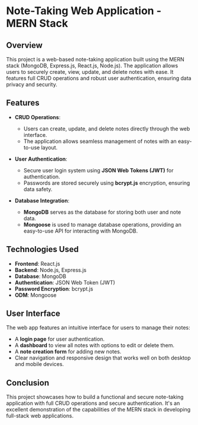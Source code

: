 # Note-Taking Web Application - MERN Stack

## Overview

This project is a web-based note-taking application built using the MERN stack (MongoDB, Express.js, React.js, Node.js). The application allows users to securely create, view, update, and delete notes with ease. It features full CRUD operations and robust user authentication, ensuring data privacy and security.

## Features

- **CRUD Operations**: 
  - Users can create, update, and delete notes directly through the web interface.
  - The application allows seamless management of notes with an easy-to-use layout.

- **User Authentication**:
  - Secure user login system using **JSON Web Tokens (JWT)** for authentication.
  - Passwords are stored securely using **bcrypt.js** encryption, ensuring data safety.

- **Database Integration**:
  - **MongoDB** serves as the database for storing both user and note data.
  - **Mongoose** is used to manage database operations, providing an easy-to-use API for interacting with MongoDB.

## Technologies Used

- **Frontend**: React.js
- **Backend**: Node.js, Express.js
- **Database**: MongoDB
- **Authentication**: JSON Web Token (JWT)
- **Password Encryption**: bcrypt.js
- **ODM**: Mongoose

## User Interface

The web app features an intuitive interface for users to manage their notes:

- A **login page** for user authentication.
- A **dashboard** to view all notes with options to edit or delete them.
- A **note creation form** for adding new notes.
- Clear navigation and responsive design that works well on both desktop and mobile devices.

## Conclusion

This project showcases how to build a functional and secure note-taking application with full CRUD operations and secure authentication. It's an excellent demonstration of the capabilities of the MERN stack in developing full-stack web applications.

